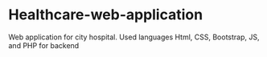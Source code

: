 # Healthcare-web-application
Web application for city hospital. Used languages Html, CSS, Bootstrap, JS, and PHP for backend 
